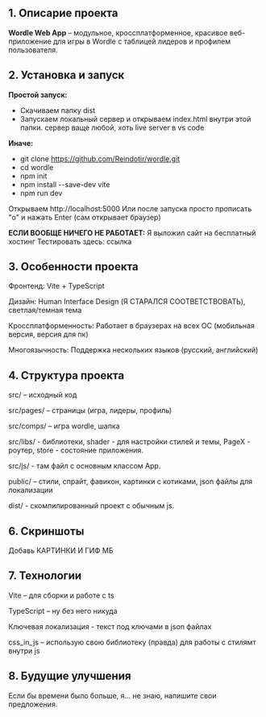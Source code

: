 ## 1. Описарие проекта
**Wordle Web App** – модульное, кроссплатформенное, красивое веб-приложение для игры в Wordle с таблицей лидеров и профилем пользователя.

## 2. Установка и запуск
**Простой запуск:**
* Скачиваем папку dist
* Запускаем локальный сервер и открываем index.html внутри этой папки.
сервер ваще любой, хоть live server в vs code

**Иначе:**
* git clone https://github.com/Reindotir/wordle.git
* cd wordle
* npm init
* npm install --save-dev vite
* npm run dev

Открываем http://localhost:5000
Или после запуска просто прописать "o" и нажать Enter (сам открывает браузер)

**ЕСЛИ ВООБЩЕ НИЧЕГО НЕ РАБОТАЕТ:**
Я выложил сайт на бесплатный хостинг
Тестировать здесь: ссылка

## 3. Особенности проекта

Фронтенд: Vite + TypeScript

Дизайн: Human Interface Design (Я СТАРАЛСЯ СООТВЕТСТВОВАТЬ), светлая/темная тема

Кроссплатформенность: Работает в браузерах на всех ОС (мобильная версия, версия для пк)

Многоязычность: Поддержка нескольких языков (русский, английский)

## 4. Структура проекта

src/ – исходный код 

src/pages/ – страницы (игра, лидеры, профиль)

src/comps/ – игра wordle, шапка

src/libs/ - библиотеки, shader - для настройки стилей и темы, PageX - роутер, store - состояние приложения.

src/js/ - там файл с основным классом App.

public/ – стили, спрайт, фавикон, картинки с котиками, json файлы для локализации

dist/ - скомпилированный проект с обычным js.

## 6. Скриншоты

Добавь КАРТИНКИ И ГИФ МБ

## 7. Технологии

Vite – для сборки и работе с ts

TypeScript – ну без него никуда

Ключевая локализация - текст под ключами в json файлах

css_in_js – использую свою библиотеку (правда) для работы с стилямт внутри js


## 8. Будущие улучшения

Если бы времени было больше, я... не знаю, напишите свои предложения.


